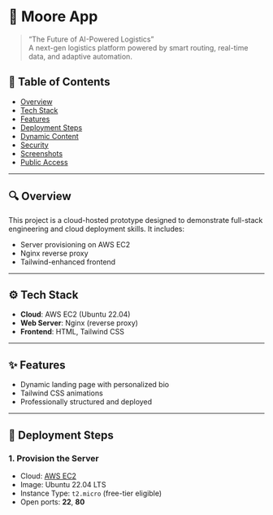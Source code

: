 # 🚀 Moore App

> “The Future of AI-Powered Logistics”  
> A next-gen logistics platform powered by smart routing, real-time data, and adaptive automation.

## 📌 Table of Contents

- [Overview](#overview)
- [Tech Stack](#tech-stack)
- [Features](#features)
- [Deployment Steps](#deployment-steps)
- [Dynamic Content](#dynamic-content)
- [Security](#security)
- [Screenshots](#screenshots)
- [Public Access](#public-access)

---

## 🔍 Overview

This project is a cloud-hosted prototype designed to demonstrate full-stack engineering and cloud deployment skills. It includes:

- Server provisioning on AWS EC2
- Nginx reverse proxy
- Tailwind-enhanced frontend

---

## ⚙️ Tech Stack

- **Cloud**: AWS EC2 (Ubuntu 22.04)
- **Web Server**: Nginx (reverse proxy)
- **Frontend**: HTML, Tailwind CSS

---

## ✨ Features

- Dynamic landing page with personalized bio
- Tailwind CSS animations
- Professionally structured and deployed

---

## 🚀 Deployment Steps

### 1. Provision the Server

- Cloud: [AWS EC2](https://aws.amazon.com/ec2/)
- Image: Ubuntu 22.04 LTS
- Instance Type: `t2.micro` (free-tier eligible)
- Open ports: **22**, **80**

```bash
